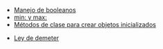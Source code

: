-   [Manejo de booleanos](manejo-de-booleanos.html)
-   [min: y max:](min--y-max-.html)
-   [Métodos de clase para crear objetos inicializados](metodos-de-clase-para-crear-objetos-inicializados.html)

<!-- -->

-   [Ley de demeter](ley-de-demeter.html)

